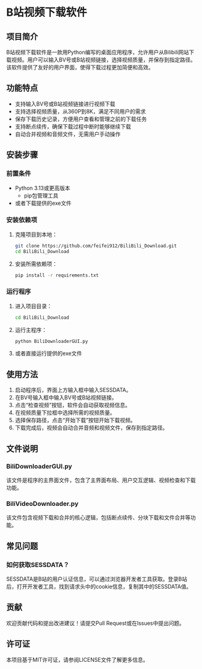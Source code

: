 # B站视频下载软件

## 项目简介
B站视频下载软件是一款用Python编写的桌面应用程序，允许用户从Bilibili网站下载视频。用户可以输入BV号或B站视频链接，选择视频质量，并保存到指定路径。该软件提供了友好的用户界面，使得下载过程更加简便和高效。

## 功能特点
- 支持输入BV号或B站视频链接进行视频下载
- 支持选择视频质量，从360P到8K，满足不同用户的需求
- 保存下载历史记录，方便用户查看和管理之前的下载任务
- 支持断点续传，确保下载过程中断时能够继续下载
- 自动合并视频和音频文件，无需用户手动操作

## 安装步骤

### 前置条件
- Python 3.13或更高版本
  - pip包管理工具
- 或者下载提供的exe文件

### 安装依赖项
1. 克隆项目到本地：
   ```bash
   git clone https://github.com/feifei912/BiliBili_Download.git
   cd BiliBili_Download
   ```

2. 安装所需依赖项：
   ```bash
   pip install -r requirements.txt
   ```

### 运行程序
1. 进入项目目录：
   ```bash
   cd BiliBili_Download
   ```

2. 运行主程序：
   ```bash
   python BiliDownloaderGUI.py
   ```

3. 或者直接运行提供的exe文件

## 使用方法
1. 启动程序后，界面上方输入框中输入SESSDATA。
2. 在BV号输入框中输入BV号或B站视频链接。
3. 点击“检查视频”按钮，软件会自动获取视频信息。
4. 在视频质量下拉框中选择所需的视频质量。
5. 选择保存路径，点击“开始下载”按钮开始下载视频。
6. 下载完成后，视频会自动合并音频和视频文件，保存到指定路径。

## 文件说明

### BiliDownloaderGUI.py
该文件是程序的主界面文件，包含了主界面布局、用户交互逻辑、视频检查和下载功能。

### BiliVideoDownloader.py
该文件包含视频下载和合并的核心逻辑，包括断点续传、分块下载和文件合并等功能。

## 常见问题

### 如何获取SESSDATA？
SESSDATA是B站的用户认证信息，可以通过浏览器开发者工具获取。登录B站后，打开开发者工具，找到请求头中的cookie信息，复制其中的SESSDATA值。

## 贡献
欢迎贡献代码和提出改进建议！请提交Pull Request或在Issues中提出问题。

## 许可证
本项目基于MIT许可证，请参阅LICENSE文件了解更多信息。